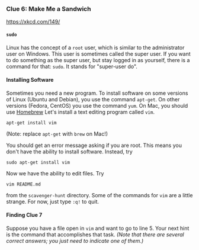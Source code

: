 ### Clue 6: Make Me a Sandwich ###

https://xkcd.com/149/

#### `sudo` ####

Linux has the concept of a `root` user, which is similar to the administrator
user on Windows. This user is sometimes called the super user. If you want to
do something as the super user, but stay logged in as yourself, there is a 
command for that: `sudo`. It stands for "super-user do".

#### Installing Software ####

Sometimes you need a new program. To install software on some versions of Linux
(Ubuntu and Debian), you use the command `apt-get`. On other versions (Fedora,
CentOS) you use the command `yum`. On Mac, you should use [Homebrew](brew.sh) Let's install a text editing program
called `vim`.

    apt-get install vim

(Note: replace `apt-get` with `brew` on Mac!)
    
You should get an error message asking if you are root. This means you don't
have the ability to install software. Instead, try

    sudo apt-get install vim
    
Now we have the ability to edit files. Try

    vim README.md
    
from the `scavenger-hunt` directory. Some of the commands for `vim` are a little
strange. For now, just type `:q!` to quit.


#### Finding Clue 7 ####

Suppose you have a file open in `vim` and want to go to line 5. Your next hint is the command that accomplishes that task. _(Note that there are several correct answers; you just need to indicate one of them.)_
